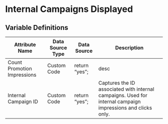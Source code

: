 # Internal Campaigns Displayed

### 

## Variable Definitions

|Attribute Name|Data Source Type|Data Source|Description|
| --- | --- | --- | --- |
|Count Promotion Impressions|Custom Code|return “yes”;|desc|
|Internal Campaign ID|Custom Code|return “yes”;|Captures the ID associated with internal campaigns. Used for internal campaign impressions and clicks only.|



